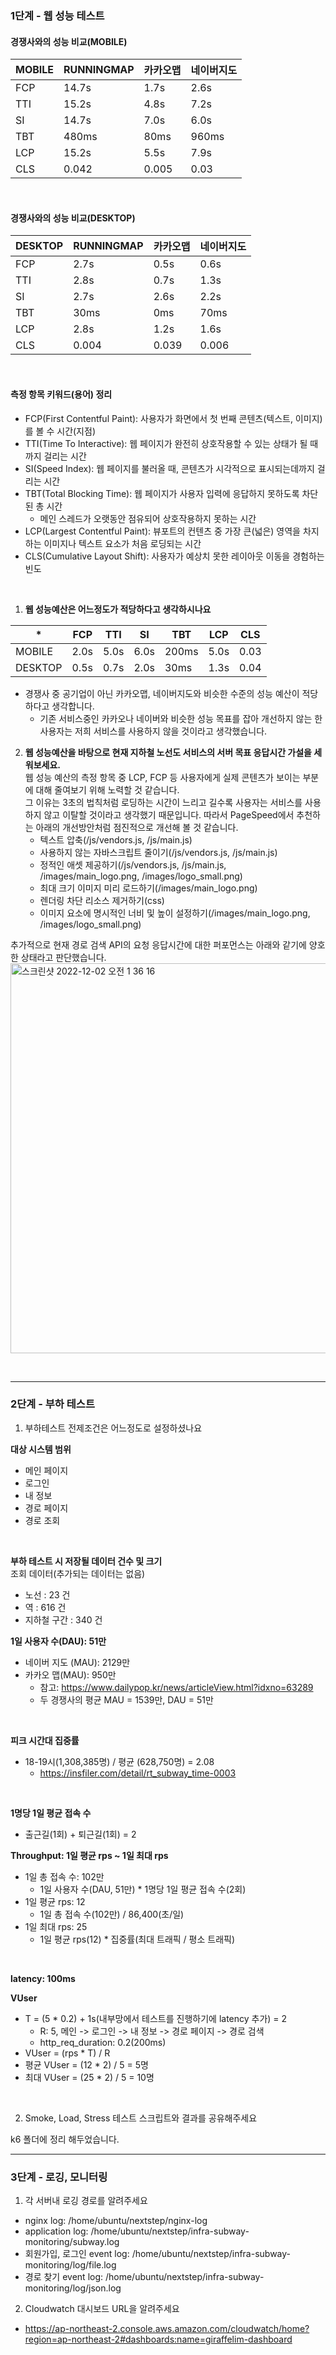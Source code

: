 ### 1단계 - 웹 성능 테스트
#### 경쟁사와의 성능 비교(MOBILE)
| MOBILE | RUNNINGMAP | 카카오맵  | 네이버지도 |
|--------|------------|-------|-------|
| FCP    | 14.7s      | 1.7s  | 2.6s  |
| TTI    | 15.2s      | 4.8s  | 7.2s  |
| SI     | 14.7s      | 7.0s  | 6.0s  |
| TBT    | 480ms      | 80ms  | 960ms |
| LCP    | 15.2s      | 5.5s  | 7.9s  |
| CLS    | 0.042      | 0.005 | 0.03  |
<br/>

#### 경쟁사와의 성능 비교(DESKTOP)
| DESKTOP | RUNNINGMAP | 카카오맵  | 네이버지도 |
|---------|------------|-------|-------|
| FCP     | 2.7s       | 0.5s  | 0.6s  |
| TTI     | 2.8s       | 0.7s  | 1.3s  |
| SI      | 2.7s       | 2.6s  | 2.2s  |
| TBT     | 30ms       | 0ms   | 70ms  |
| LCP     | 2.8s       | 1.2s  | 1.6s  |
| CLS     | 0.004      | 0.039 | 0.006 |
<br/>

#### 측정 항목 키워드(용어) 정리
- FCP(First Contentful Paint): 사용자가 화면에서 첫 번째 콘텐츠(텍스트, 이미지)를 볼 수 시간(지점)
- TTI(Time To Interactive): 웹 페이지가 완전히 상호작용할 수 있는 상태가 될 때까지 걸리는 시간
- SI(Speed Index): 웹 페이지를 불러올 때, 콘텐츠가 시각적으로 표시되는데까지 걸리는 시간
- TBT(Total Blocking Time): 웹 페이지가 사용자 입력에 응답하지 못하도록 차단된 총 시간
  - 메인 스레드가 오랫동안 점유되어 상호작용하지 못하는 시간
- LCP(Largest Contentful Paint): 뷰포트의 컨텐츠 중 가장 큰(넓은) 영역을 차지하는 이미지나 텍스트 요소가 처음 로딩되는 시간
- CLS(Cumulative Layout Shift): 사용자가 예상치 못한 레이아웃 이동을 경험하는 빈도

<br />

1. **웹 성능예산은 어느정도가 적당하다고 생각하시나요**

| *       | FCP  | TTI  | SI   | TBT   | LCP  | CLS  |
|---------|------|------|------|-------|------|------|
| MOBILE  | 2.0s | 5.0s | 6.0s | 200ms | 5.0s | 0.03 | 
| DESKTOP | 0.5s | 0.7s | 2.0s | 30ms  | 1.3s | 0.04 | 

- 경쟁사 중 공기업이 아닌 카카오맵, 네이버지도와 비슷한 수준의 성능 예산이 적당하다고 생각합니다.  
  - 기존 서비스중인 카카오나 네이버와 비슷한 성능 목표를 잡아 개선하지 않는 한 사용자는 저희 서비스를 사용하지 않을 것이라고 생각했습니다.

2. **웹 성능예산을 바탕으로 현재 지하철 노선도 서비스의 서버 목표 응답시간 가설을 세워보세요.**  
웹 성능 예산의 측정 항목 중 LCP, FCP 등 사용자에게 실제 콘텐츠가 보이는 부분에 대해 줄여보기 위해 노력할 것 같습니다.  
그 이유는 3초의 법칙처럼 로딩하는 시간이 느리고 길수록 사용자는 서비스를 사용하지 않고 이탈할 것이라고 생각했기 때문입니다.
따라서 PageSpeed에서 추천하는 아래의 개선방안처럼 점진적으로 개선해 볼 것 같습니다.  
   - 텍스트 압축(/js/vendors.js, /js/main.js)
   - 사용하지 않는 자바스크립트 줄이기(/js/vendors.js, /js/main.js)
   - 정적인 애셋 제공하기(/js/vendors.js, /js/main.js, /images/main_logo.png, /images/logo_small.png)
   - 최대 크기 이미지 미리 로드하기(/images/main_logo.png)
   - 렌더링 차단 리소스 제거하기(css)
   - 이미지 요소에 명시적인 너비 및 높이 설정하기(/images/main_logo.png, /images/logo_small.png)  

추가적으로 현재 경로 검색 API의 요청 응답시간에 대한 퍼포먼스는 아래와 같기에 양호한 상태라고 판단했습니다.
<img width="624" alt="스크린샷 2022-12-02 오전 1 36 16" src="https://user-images.githubusercontent.com/44702580/205108682-44eac533-c817-4935-9c96-5006908e497e.png">

<br/>

---

### 2단계 - 부하 테스트 
1. 부하테스트 전제조건은 어느정도로 설정하셨나요  

**대상 시스템 범위**
- 메인 페이지
- 로그인
- 내 정보
- 경로 페이지
- 경로 조회
<br/>

**부하 테스트 시 저장될 데이터 건수 및 크기**  
조회 데이터(추가되는 데이터는 없음)
- 노선 : 23 건
- 역 : 616 건
- 지하철 구간 : 340 건

**1일 사용자 수(DAU): 51만**
- 네이버 지도 (MAU): 2129만
- 카카오 맵(MAU): 950만
  - 참고: https://www.dailypop.kr/news/articleView.html?idxno=63289
  - 두 경쟁사의 평균 MAU = 1539만, DAU = 51만
<br/>

**피크 시간대 집중률**
- 18-19시(1,308,385명) / 평균 (628,750명) = 2.08
  - https://insfiler.com/detail/rt_subway_time-0003
<br/>

**1명당 1일 평균 접속 수**
- 출근길(1회) + 퇴근길(1회) = 2

**Throughput: 1일 평균 rps ~ 1일 최대 rps**
- 1일 총 접속 수: 102만
  - 1일 사용자 수(DAU, 51만) * 1명당 1일 평균 접속 수(2회)
- 1일 평균 rps: 12
  - 1일 총 접속 수(102만) / 86,400(초/일)
- 1일 최대 rps: 25
  - 1일 평균 rps(12) * 집중률(최대 트래픽 / 평소 트래픽)
<br/>

**latency: 100ms**
<br/>

**VUser**
- T = (5 * 0.2) + 1s(내부망에서 테스트를 진행하기에 latency 추가) = 2
  - R: 5, 메인 -> 로그인 -> 내 정보 -> 경로 페이지 -> 경로 검색
  - http_req_duration: 0.2(200ms)
- VUser = (rps * T) / R
- 평균 VUser = (12 * 2) / 5 = 5명
- 최대 VUser = (25 * 2) / 5 = 10명
<br/>

2. Smoke, Load, Stress 테스트 스크립트와 결과를 공유해주세요

k6 폴더에 정리 해두었습니다.

---

### 3단계 - 로깅, 모니터링
1. 각 서버내 로깅 경로를 알려주세요
- nginx log: /home/ubuntu/nextstep/nginx-log
- application log: /home/ubuntu/nextstep/infra-subway-monitoring/subway.log
- 회원가입, 로그인 event log: /home/ubuntu/nextstep/infra-subway-monitoring/log/file.log
- 경로 찾기 event log: /home/ubuntu/nextstep/infra-subway-monitoring/log/json.log

2. Cloudwatch 대시보드 URL을 알려주세요
- https://ap-northeast-2.console.aws.amazon.com/cloudwatch/home?region=ap-northeast-2#dashboards:name=giraffelim-dashboard
